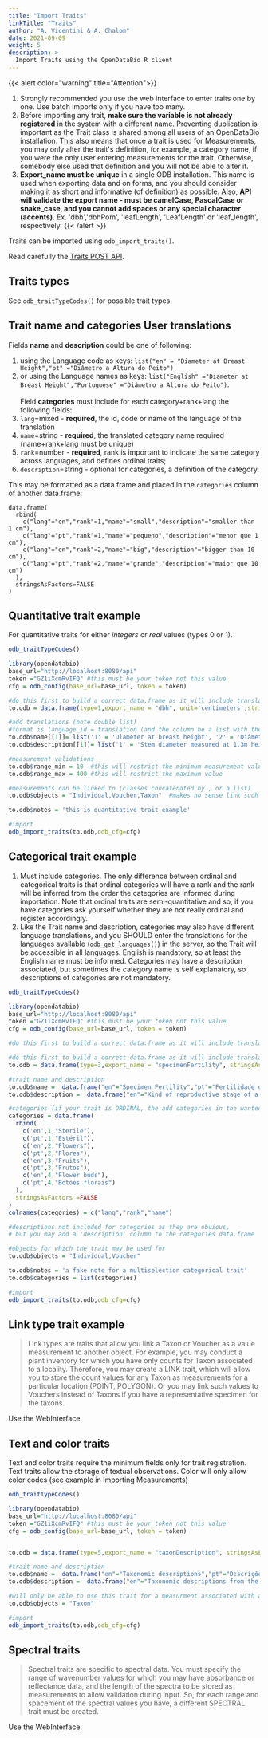 ```yaml
---
title: "Import Traits"
linkTitle: "Traits"
author: "A. Vicentini & A. Chalom"
date: 2021-09-09
weight: 5
description: >
  Import Traits using the OpenDataBio R client
---
```


{{< alert color="warning" title="Attention">}}
1. Strongly recommended you use the web interface to enter traits one by one. Use batch imports only if you have too many.
1. Before importing any trait, **make sure the variable is not already registered** in the system with a different name. Preventing duplication is important as the Trait class is shared among all users of an OpenDataBio installation. This also means that once a trait is used for Measurements, you may only alter the trait's definition, for example, a category name, if you were the only user entering measurements for the trait. Otherwise, somebody else used that definition and you will not be able to alter it.
1. **Export_name must be unique** in a single ODB installation. This name is used when exporting data and on forms, and you should consider making it as short and informative (of definition) as possible. Also, **API will validate the export name - must be camelCase, PascalCase or snake_case, and you cannot add spaces or any special character (accents)**. Ex. 'dbh','dbhPom', 'leafLength', 'LeafLength'  or 'leaf_length', respectively.
{{< /alert >}}

Traits can be imported  using `odb_import_traits()`.

Read carefully the [Traits POST API](/docs/api/pos-data/#post-traits).

## Traits types

See `odb_traitTypeCodes()` for possible trait types.

## Trait name and categories User translations
Fields **name** and **description** could be one of following:
1. using the Language code as keys: `list("en" = "Diameter at Breast Height","pt" ="Diâmetro a Altura do Peito")`
1. or using the Language names as keys: `list("English" ="Diameter at Breast Height","Portuguese" ="Diâmetro a Altura do Peito")`.
<br><br>
Field **categories** must include for each category+rank+lang the following fields:
1. `lang`=mixed - **required**, the id, code or name of the language of the translation
1. `name`=string - **required**, the translated category name required (name+rank+lang must be unique)
1. `rank`=number - **required**, rank is important to indicate the same category across languages, and defines ordinal traits;
1. `description`=string - optional for categories, a definition of the category.

This may be formatted as a data.frame and placed in the `categories` column of another data.frame:
```
data.frame(
  rbind(
    c("lang"="en","rank"=1,"name"="small","description"="smaller than 1 cm"),
    c("lang"="pt","rank"=1,"name"="pequeno","description"="menor que 1 cm"),
    c("lang"="en","rank"=2,"name"="big","description"="bigger than 10 cm"),
    c("lang"="pt","rank"=2,"name"="grande","description"="maior que 10 cm")
  ),
  stringsAsFactors=FALSE
)
```



## Quantitative trait example

For quantitative traits for either _integers_ or _real_ values (types 0 or 1).

```r
odb_traitTypeCodes()

library(opendatabio)
base_url="http://localhost:8080/api"
token ="GZ1iXcmRvIFQ" #this must be your token not this value
cfg = odb_config(base_url=base_url, token = token)

#do this first to build a correct data.frame as it will include translations list
to.odb = data.frame(type=1,export_name = "dbh", unit='centimeters',stringsAsFactors = F)

#add translations (note double list)
#format is language_id = translation (and the column be a list with the translation lists)
to.odb$name[[1]]= list('1' = 'Diameter at breast height', '2' = 'Diâmetro à altura do peito')
to.odb$description[[1]]= list('1' = 'Stem diameter measured at 1.3m height','2' = 'Diâmetro do tronco medido à 1.3m de altura')

#measurement validations
to.odb$range_min = 10  #this will restrict the minimum measurement value allowed in the trait
to.odb$range_max = 400 #this will restrict the maximum value

#measurements can be linked to (classes concatenated by , or a list)
to.odb$objects = "Individual,Voucher,Taxon"  #makes no sense link such measurements to Locations

to.odb$notes = 'this is quantitative trait example'

#import
odb_import_traits(to.odb,odb_cfg=cfg)

```

## Categorical trait example

1. Must include categories. The only difference between ordinal and categorical traits is that ordinal categories will have a rank and the rank will be inferred from the order the categories are informed during importation. Note that ordinal traits are semi-quantitative and so, if you have categories ask yourself whether they are not really ordinal and register accordingly.
1. Like the Trait name and description, categories may also have different language translations, and you SHOULD enter the translations for the languages available (`odb_get_languages()`) in the server, so the Trait will be accessible in all languages. English is mandatory, so at least the English name must be informed. Categories may have a description associated, but sometimes the category name is self explanatory, so descriptions of categories are not mandatory.

```r
odb_traitTypeCodes()

library(opendatabio)
base_url="http://localhost:8080/api"
token ="GZ1iXcmRvIFQ" #this must be your token not this value
cfg = odb_config(base_url=base_url, token = token)

#do this first to build a correct data.frame as it will include translations list

#do this first to build a correct data.frame as it will include translations list
to.odb = data.frame(type=3,export_name = "specimenFertility", stringsAsFactors = F)

#trait name and description
to.odb$name =  data.frame("en"="Specimen Fertility","pt"="Fertilidade do especímene",stringsAsFactors=F)
to.odb$description =  data.frame("en"="Kind of reproductive stage of a collected plant","pt"="Estágio reprodutivo de uma amostra de planta coletada",stringsAsFactors=F)

#categories (if your trait is ORDINAL, the add categories in the wanted order here)
categories = data.frame(
  rbind(
    c('en',1,"Sterile"),
    c('pt',1,"Estéril"),
    c('en',2,"Flowers"),
    c('pt',2,"Flores"),
    c('en',3,"Fruits"),
    c('pt',3,"Frutos"),
    c('en',4,"Flower buds"),
    c('pt',4,"Botões florais")
  ),
  stringsAsFactors =FALSE
)
colnames(categories) = c("lang","rank","name")

#descriptions not included for categories as they are obvious,
# but you may add a 'description' column to the categories data.frame

#objects for which the trait may be used for
to.odb$objects = "Individual,Voucher"

to.odb$notes = 'a fake note for a multiselection categorical trait'
to.odb$categories = list(categories)

#import
odb_import_traits(to.odb,odb_cfg=cfg)
```


## Link type trait example

> Link types are traits that allow you link a Taxon or Voucher as a value measurement to another object. For example, you may conduct a plant inventory for which you have only counts for Taxon associated to a locality. Therefore, you may create a LINK trait, which will allow you to store the count values for any Taxon as measurements for a particular location (POINT, POLYGON). Or you may link such values to Vouchers instead of Taxons if you have a representative specimen for the taxons.

Use the WebInterface.

## Text and color traits

Text and color traits require the minimum fields only for trait registration. Text traits allow the storage of textual observations. Color will only allow color codes (see example in Importing Measurements)

```r
odb_traitTypeCodes()

library(opendatabio)
base_url="http://localhost:8080/api"
token ="GZ1iXcmRvIFQ" #this must be your token not this value
cfg = odb_config(base_url=base_url, token = token)


to.odb = data.frame(type=5,export_name = "taxonDescription", stringsAsFactors = F)

#trait name and description
to.odb$name =  data.frame("en"="Taxonomic descriptions","pt"="Descrições taxonômicas",stringsAsFactors=F)
to.odb$description =  data.frame("en"="Taxonomic descriptions from the literature","pt"="Descrições taxonômicas da literatura",stringsAsFactors=F)

#will only be able to use this trait for a measurment associated with a Taxon
to.odb$objects = "Taxon"

#import
odb_import_traits(to.odb,odb_cfg=cfg)

```

## Spectral traits

> Spectral traits are specific to spectral data. You must specify the range of wavenumber values for which you may have absorbance or reflectance data, and the length of the spectra to be stored as measurements to allow validation during input. So, for each range and spacement of the spectral values you have, a different SPECTRAL trait must be created.

Use the WebInterface.
